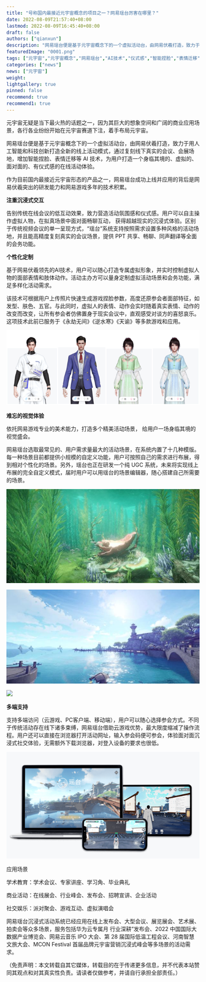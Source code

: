 ```yaml
---
title: "号称国内最接近元宇宙概念的项目之一？网易瑶台厉害在哪里？"
date: 2022-08-09T21:57:40+08:00
lastmod: 2022-08-09T16:45:40+08:00
draft: false
authors: ["qianxun"]
description: "网易瑶台便是基于元宇宙概念下的一个虚拟活动台，由网易伏羲打造，致力于用人工智能和科技创新打造全新的线上活动模式，通过复刻线下真实的会议、会展场地，增加智能捏脸、表情迁移等AI技术，为用户打造一个身临其境的、虚拟的、面对面的、有仪式感的在线活动体验。"
featuredImage: "0001.png"
tags: ["元宇宙","元宇宙概念","网易瑶台","AI技术","仪式感","智能捏脸","表情迁移"]
categories: ["news"]
news: ["元宇宙"]
weight: 
lightgallery: true
pinned: false
recommend: true
recommend1: true
---
```


元宇宙无疑是当下最火热的话题之一，因为其巨大的想象空间和广阔的商业应用场景，各行各业纷纷开始在元宇宙赛道下注，着手布局元宇宙。

网易瑶台便是基于元宇宙概念下的一个虚拟活动台，由网易伏羲打造，致力于用人工智能和科技创新打造全新的线上活动模式，通过复刻线下真实的会议、会展场地，增加智能捏脸、表情迁移等 AI 技术，为用户打造一个身临其境的、虚拟的、面对面的、有仪式感的在线活动体验。

作为目前国内最接近元宇宙形态的产品之一，网易瑶台成功上线并应用的背后是网易伏羲突出的研发能力和网易游戏多年的技术积累。

**注重沉浸式交互**

告别传统在线会议的低互动效果，致力营造活动氛围感和仪式感。用户可以自主操作虚拟人物，在拟真场景中面对面畅聊互动， 获得超越现实的沉浸式体验。区别于传统视频会议的单一呈现方式，“瑶台”系统支持按照需求设置多种风格的活动场地，并且能高精度复刻真实的会议场景，提供 PPT 共享、畅聊、同声翻译等全面的会务功能。

**个性化定制**

基于网易伏羲领先的AI技术，用户可以随心打造专属虚拟形象，并实时控制虚拟人物的面部表情和肢体动作。活动主办方可以量身定制虚拟活动场景和会务功能，满足多样化活动需求。

该技术可根据用户上传照片快速生成游戏捏脸参数，高度还原参会者面部特征，如发型、肤色、五官。与此同时，虚拟人的表情、动作会实时随着真实表情、动作的改变而改变，让所有参会者仿佛置身于现实会议中，直观感受对谈方的喜怒哀乐。这项技术此前已服务于《永劫无间》《逆水寒》《天谕》等多款游戏和应用。

![](0002.png)



**难忘的视觉体验**

依托网易游戏专业的美术能力，打造多个精美活动场景， 给用户一场身临其境的视觉盛会。

网易瑶台选取最常见的、用户需求量最大的活动场景，在系统内置了十几种模版。每一种场景目前都提供小规模的自定义功能，用户可按照自己的需求进行布展，得到相对个性化的场景。另外，瑶台也正在研发一个纯 UGC 系统，未来将实现线上布展的完全自定义模式，届时用户可以用瑶台的场景编辑器，随心搭建自己所需要的场景。



![](000301.jpg)

![](000302.jpg)

![](C:\Users\asus\Desktop\每日工作\8.8-8.12\20220809-05-shijing520\000303.jpg)



**多端支持**

支持多端访问（云游戏、PC客户端、移动端），用户可以随心选择参会方式。不同于传统活动存在线下诸多束缚，网易瑶台借助云游戏优势，最大限度缩减了操作流程。用户还可以直接在浏览器打开活动网址，输入参会码便可参会，体验面对面沉浸式社交体验，无需额外下载浏览器，对登入设备的要求也很低。



![](0004.png)



应用场景

学术教育：学术会议、专家讲座、学习角、毕业典礼

商业活动：在线展会、行业峰会、发布会、招聘宣讲、企业活动

社交娱乐：派对聚会、游戏互动、虚拟演唱会

网易瑶台沉浸式活动系统已经应用在线上发布会、大型会议、展览展会、艺术展、拍卖会等众多场景，服务包括华为云专属月  行业深耕”发布会、2022 中国国际大数据产业博览会、网易云音乐 IPO 大会、第 28 届国际低温工程会议、河南智慧文旅大会、MCON Festival 首届品牌元宇宙营销沉浸式峰会等多场景的活动需求。

（免责声明：本文转载自其它媒体，转载目的在于传递更多信息，并不代表本站赞同其观点和对其真实性负责。请读者仅做参考，并请自行承担全部责任。）